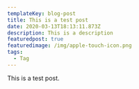 ```yaml
---
templateKey: blog-post
title: This is a test post
date: 2020-03-13T18:13:11.873Z
description: This is a description
featuredpost: true
featuredimage: /img/apple-touch-icon.png
tags:
  - Tag
---
```

This is a test post.